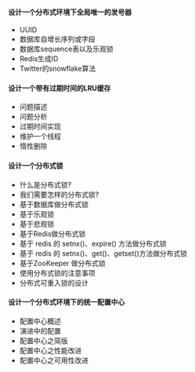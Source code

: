 #### 设计一个分布式环境下全局唯一的发号器
- UUID
- 数据库自增长序列或字段
- 数据库sequence表以及乐观锁
- Redis生成ID
- Twitter的snowflake算法
#### 设计一个带有过期时间的LRU缓存
- 问题描述
- 问题分析
- 过期时间实现
- 维护一个线程
- 惰性删除

#### 设计一个分布式锁
- 什么是分布式锁?
- 我们需要怎样的分布式锁?
- 基于数据库做分布式锁
- 基于乐观锁
- 基于悲观锁
- 基于Redis做分布式锁
- 基于 redis 的 setnx()、expire() 方法做分布式锁
- 基于 redis 的 setnx()、get()、getset()方法做分布式锁
- 基于ZooKeeper 做分布式锁
- 使用分布式锁的注意事项
- 分布式可重入锁的设计
#### 设计一个分布式环境下的统一配置中心
- 配置中心概述
- 演进中的配置
- 配置中心之简版
- 配置中心之性能改进
- 配置中心之可用性改进